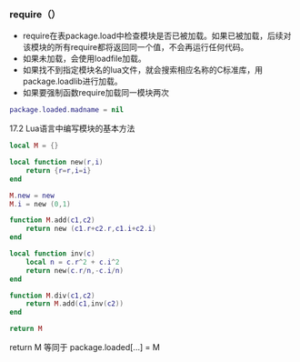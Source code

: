 ### require（）

- require在表package.load中检查模块是否已被加载。如果已被加载，后续对该模块的所有require都将返回同一个值，不会再运行任何代码。
- 如果未加载，会使用loadfile加载。
- 如果找不到指定模块名的lua文件，就会搜索相应名称的C标准库，用package.loadlib进行加载。
- 如果要强制函数require加载同一模块两次

```lua
package.loaded.madname = nil
```

17.2 Lua语言中编写模块的基本方法

```lua
local M = {}

local function new(r,i)
	return {r=r,i=i}
end

M.new = new
M.i = new (0,1)

function M.add(c1,c2)
	return new (c1.r+c2.r,c1.i+c2.i)
end

local function inv(c)
	local n = c.r^2 + c.i^2
	return new(c.r/n,-c.i/n)
end

function M.div(c1,c2)
	return M.add(c1,inv(c2))
end

return M
```

return M 等同于 package.loaded[...] = M